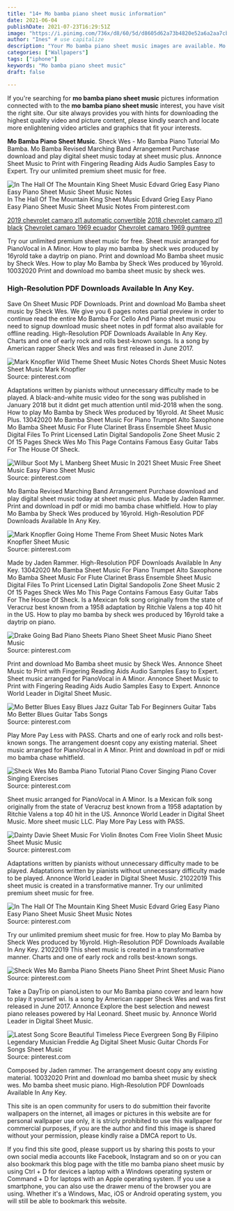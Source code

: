 ```yaml
---
title: "14+ Mo bamba piano sheet music information"
date: 2021-06-04
publishDate: 2021-07-23T16:29:51Z
image: "https://i.pinimg.com/736x/d8/60/5d/d8605d62a73b4820e52a6a2aa7cb1ae6.jpg"
author: "Ines" # use capitalize
description: "Your Mo bamba piano sheet music images are available. Mo bamba piano sheet music are a topic that is being searched for and liked by netizens now. You can Find and Download the Mo bamba piano sheet music files here. Find and Download all royalty-free images."
categories: ["Wallpapers"]
tags: ["iphone"]
keywords: "Mo bamba piano sheet music"
draft: false

---
```


If you're searching for **mo bamba piano sheet music** pictures information connected with to the **mo bamba piano sheet music** interest, you have visit the right  site.  Our site always  provides you with  hints  for downloading  the highest  quality video and picture  content, please kindly search and locate more enlightening video articles and graphics  that fit your interests.

**Mo Bamba Piano Sheet Music**. Sheck Wes - Mo Bamba Piano Tutorial Mo Bamba. Mo Bamba Revised Marching Band Arrangement Purchase download and play digital sheet music today at sheet music plus. Annonce Sheet Music to Print with Fingering Reading Aids Audio Samples Easy to Expert. Try our unlimited premium sheet music for free.

![In The Hall Of The Mountain King Sheet Music Edvard Grieg Easy Piano Easy Piano Sheet Music Sheet Music Notes](https://i.pinimg.com/originals/d5/0b/60/d50b6046406d5c1ef6150d9080c09523.png "In The Hall Of The Mountain King Sheet Music Edvard Grieg Easy Piano Easy Piano Sheet Music Sheet Music Notes")
In The Hall Of The Mountain King Sheet Music Edvard Grieg Easy Piano Easy Piano Sheet Music Sheet Music Notes From pinterest.com

[2019 chevrolet camaro zl1 automatic convertible](/2019-chevrolet-camaro-zl1-automatic-convertible/)
[2018 chevrolet camaro zl1 black](/2018-chevrolet-camaro-zl1-black/)
[Chevrolet camaro 1969 ecuador](/chevrolet-camaro-1969-ecuador/)
[Chevrolet camaro 1969 gumtree](/chevrolet-camaro-1969-gumtree/)

Try our unlimited premium sheet music for free. Sheet music arranged for PianoVocal in A Minor. How to play mo bamba by sheck wes produced by 16yrold take a daytrip on piano. Print and download Mo Bamba sheet music by Sheck Wes. How to play Mo Bamba by Sheck Wes produced by 16yrold. 10032020 Print and download mo bamba sheet music by sheck wes.

### High-Resolution PDF Downloads Available In Any Key.

Save On Sheet Music PDF Downloads. Print and download Mo Bamba sheet music by Sheck Wes. We give you 6 pages notes partial preview in order to continue read the entire Mo Bamba For Cello And Piano sheet music you need to signup download music sheet notes in pdf format also available for offline reading. High-Resolution PDF Downloads Available In Any Key. Charts and one of early rock and rolls best-known songs. Is a song by American rapper Sheck Wes and was first released in June 2017.


![Mark Knopfler Wild Theme Sheet Music Notes Chords Sheet Music Notes Sheet Music Mark Knopfler](https://i.pinimg.com/originals/a6/b5/59/a6b5597c9e031361e418e3ae7a9a9d5f.png "Mark Knopfler Wild Theme Sheet Music Notes Chords Sheet Music Notes Sheet Music Mark Knopfler")
Source: pinterest.com

Adaptations written by pianists without unnecessary difficulty made to be played. A black-and-white music video for the song was published in January 2018 but it didnt get much attention until mid-2018 when the song. How to play Mo Bamba by Sheck Wes produced by 16yrold. At Sheet Music Plus. 13042020 Mo Bamba Sheet Music For Piano Trumpet Alto Saxophone Mo Bamba Sheet Music For Flute Clarinet Brass Ensemble Sheet Music Digital Files To Print Licensed Latin Digital Sandopolis Zone Sheet Music 2 Of 15 Pages Sheck Wes Mo This Page Contains Famous Easy Guitar Tabs For The House Of Sheck.

![Wilbur Soot My L Manberg Sheet Music In 2021 Sheet Music Free Sheet Music Easy Piano Sheet Music](https://i.pinimg.com/originals/2c/96/6a/2c966a7cd3e79130edf769c274583e35.png "Wilbur Soot My L Manberg Sheet Music In 2021 Sheet Music Free Sheet Music Easy Piano Sheet Music")
Source: pinterest.com

Mo Bamba Revised Marching Band Arrangement Purchase download and play digital sheet music today at sheet music plus. Made by Jaden Rammer. Print and download in pdf or midi mo bamba chase whitfield. How to play Mo Bamba by Sheck Wes produced by 16yrold. High-Resolution PDF Downloads Available In Any Key.

![Mark Knopfler Going Home Theme From Sheet Music Notes Mark Knopfler Sheet Music](https://i.pinimg.com/originals/9e/0c/87/9e0c87c95c23a55e2e8a05f66ca53167.png "Mark Knopfler Going Home Theme From Sheet Music Notes Mark Knopfler Sheet Music")
Source: pinterest.com

Made by Jaden Rammer. High-Resolution PDF Downloads Available In Any Key. 13042020 Mo Bamba Sheet Music For Piano Trumpet Alto Saxophone Mo Bamba Sheet Music For Flute Clarinet Brass Ensemble Sheet Music Digital Files To Print Licensed Latin Digital Sandopolis Zone Sheet Music 2 Of 15 Pages Sheck Wes Mo This Page Contains Famous Easy Guitar Tabs For The House Of Sheck. Is a Mexican folk song originally from the state of Veracruz best known from a 1958 adaptation by Ritchie Valens a top 40 hit in the US. How to play mo bamba by sheck wes produced by 16yrold take a daytrip on piano.

![Drake Going Bad Piano Sheets Piano Sheet Sheet Music Piano Sheet Music](https://i.pinimg.com/564x/b8/d1/3f/b8d13f1687892b27369d8d7beb6d59f7.jpg "Drake Going Bad Piano Sheets Piano Sheet Sheet Music Piano Sheet Music")
Source: pinterest.com

Print and download Mo Bamba sheet music by Sheck Wes. Annonce Sheet Music to Print with Fingering Reading Aids Audio Samples Easy to Expert. Sheet music arranged for PianoVocal in A Minor. Annonce Sheet Music to Print with Fingering Reading Aids Audio Samples Easy to Expert. Annonce World Leader in Digital Sheet Music.

![Mo Better Blues Easy Blues Jazz Guitar Tab For Beginners Guitar Tabs Mo Better Blues Guitar Tabs Songs](https://i.pinimg.com/originals/9d/b3/71/9db3717b8c1fcc6ebe588126007525ca.jpg "Mo Better Blues Easy Blues Jazz Guitar Tab For Beginners Guitar Tabs Mo Better Blues Guitar Tabs Songs")
Source: pinterest.com

Play More Pay Less with PASS. Charts and one of early rock and rolls best-known songs. The arrangement doesnt copy any existing material. Sheet music arranged for PianoVocal in A Minor. Print and download in pdf or midi mo bamba chase whitfield.

![Sheck Wes Mo Bamba Piano Tutorial Piano Cover Singing Piano Cover Singing Exercises](https://i.pinimg.com/474x/28/25/56/282556e9e417e2e32072ff1fc67dc650.jpg "Sheck Wes Mo Bamba Piano Tutorial Piano Cover Singing Piano Cover Singing Exercises")
Source: pinterest.com

Sheet music arranged for PianoVocal in A Minor. Is a Mexican folk song originally from the state of Veracruz best known from a 1958 adaptation by Ritchie Valens a top 40 hit in the US. Annonce World Leader in Digital Sheet Music. More sheet music LLC. Play More Pay Less with PASS.

![Dainty Davie Sheet Music For Violin 8notes Com Free Violin Sheet Music Sheet Music Music](https://i.pinimg.com/originals/ed/5c/4a/ed5c4a32d452fcaedc62adff5d198e26.png "Dainty Davie Sheet Music For Violin 8notes Com Free Violin Sheet Music Sheet Music Music")
Source: pinterest.com

Adaptations written by pianists without unnecessary difficulty made to be played. Adaptations written by pianists without unnecessary difficulty made to be played. Annonce World Leader in Digital Sheet Music. 21022019 This sheet music is created in a transformative manner. Try our unlimited premium sheet music for free.

![In The Hall Of The Mountain King Sheet Music Edvard Grieg Easy Piano Easy Piano Sheet Music Sheet Music Notes](https://i.pinimg.com/originals/d5/0b/60/d50b6046406d5c1ef6150d9080c09523.png "In The Hall Of The Mountain King Sheet Music Edvard Grieg Easy Piano Easy Piano Sheet Music Sheet Music Notes")
Source: pinterest.com

Try our unlimited premium sheet music for free. How to play Mo Bamba by Sheck Wes produced by 16yrold. High-Resolution PDF Downloads Available In Any Key. 21022019 This sheet music is created in a transformative manner. Charts and one of early rock and rolls best-known songs.

![Sheck Wes Mo Bamba Piano Sheets Piano Sheet Print Sheet Music Piano](https://i.pinimg.com/originals/2e/e9/29/2ee9292907d15822402f397bacf7d7f0.png "Sheck Wes Mo Bamba Piano Sheets Piano Sheet Print Sheet Music Piano")
Source: pinterest.com

Take a DayTrip on pianoListen to our Mo Bamba piano cover and learn how to play it yourself wi. Is a song by American rapper Sheck Wes and was first released in June 2017. Annonce Explore the best selection and newest piano releases powered by Hal Leonard. Sheet music by. Annonce World Leader in Digital Sheet Music.

![Latest Song Score Beautiful Timeless Piece Evergreen Song By Filipino Legendary Musician Freddie Ag Digital Sheet Music Guitar Chords For Songs Sheet Music](https://i.pinimg.com/736x/d8/60/5d/d8605d62a73b4820e52a6a2aa7cb1ae6.jpg "Latest Song Score Beautiful Timeless Piece Evergreen Song By Filipino Legendary Musician Freddie Ag Digital Sheet Music Guitar Chords For Songs Sheet Music")
Source: pinterest.com

Composed by Jaden rammer. The arrangement doesnt copy any existing material. 10032020 Print and download mo bamba sheet music by sheck wes. Mo bamba sheet music piano. High-Resolution PDF Downloads Available In Any Key.

This site is an open community for users to do submittion their favorite wallpapers on the internet, all images or pictures in this website are for personal wallpaper use only, it is stricly prohibited to use this wallpaper for commercial purposes, if you are the author and find this image is shared without your permission, please kindly raise a DMCA report to Us.

If you find this site good, please support us by sharing this posts to your own social media accounts like Facebook, Instagram and so on or you can also bookmark this blog page with the title mo bamba piano sheet music by using Ctrl + D for devices a laptop with a Windows operating system or Command + D for laptops with an Apple operating system. If you use a smartphone, you can also use the drawer menu of the browser you are using. Whether it's a Windows, Mac, iOS or Android operating system, you will still be able to bookmark this website.
